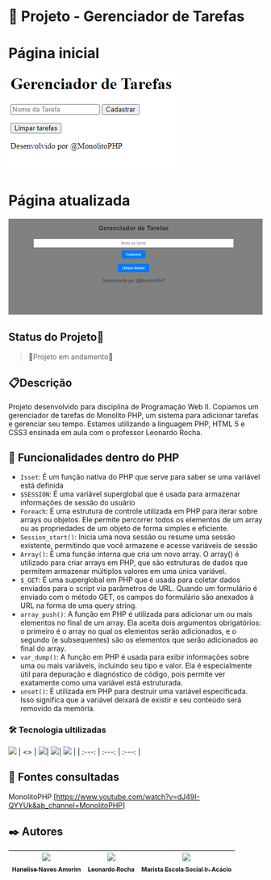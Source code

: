 
# 🚀 Projeto - Gerenciador de Tarefas

# Página inicial
![imagem](img1/semCSS.png)

# Página atualizada
![imagem](img1/imgatualizada.png)

## Status do Projeto🚧
> 🚧Projeto em andamento🚧

## 📋Descrição
Projeto desenvolvido para disciplina de Programação Web II. Copiamos um gerenciador de tarefas do Monolito PHP, um sistema para adicionar tarefas e gerenciar seu tempo. Estamos utilizando a linguagem PHP, HTML 5 e CSS3 ensinada em aula com o professor Leonardo Rocha.

## 🔧 Funcionalidades dentro do PHP
- `Isset`: É um função nativa do PHP que serve para saber se uma variável está definida
- `$SESSION`: É uma variável superglobal que é usada para armazenar informações de sessão do usuário
- `Foreach`: É uma estrutura de controle utilizada em PHP para iterar sobre arrays ou objetos. Ele permite percorrer todos os elementos de um array ou as propriedades de um objeto de forma simples e eficiente.
- `Session_start()`: Inicia uma nova sessão ou resume uma sessão existente, permitindo que você armazene e acesse variáveis de sessão
- `Array()`: É uma função interna que cria um novo array. O array() é utilizado para criar arrays em PHP, que são estruturas de dados que permitem armazenar múltiplos valores em uma única variável.
- `$_GET`: É uma superglobal em PHP que é usada para coletar dados enviados para o script via parâmetros de URL. Quando um formulário é enviado com o método GET, os campos do formulário são anexados à URL na forma de uma query string.
- `array_push()`: A função em PHP é utilizada para adicionar um ou mais elementos no final de um array. Ela aceita dois argumentos obrigatórios: o primeiro é o array no qual os elementos serão adicionados, e o segundo (e subsequentes) são os elementos que serão adicionados ao final do array.
- `var_dump()`: A função em PHP é usada para exibir informações sobre uma ou mais variáveis, incluindo seu tipo e valor. Ela é especialmente útil para depuração e diagnóstico de código, pois permite ver exatamente como uma variável está estruturada.
- `unset()`: É utilizada em PHP para destruir uma variável especificada. Isso significa que a variável deixará de existir e seu conteúdo será removido da memória.

### 🛠️ Tecnologia ultilizadas
<img src="https://cdn.jsdelivr.net/gh/devicons/devicon/icons/github/github-original-wordmark.svg" width=50  /> |  <> |  <img src="https://cdn.jsdelivr.net/gh/devicons/devicon/icons/html5/html5-original-wordmark.svg" width=50  />| <img src="https://icons8.com.br/icon/21278/css3" width=50/>| <img src="https://icons8.com.br/icon/fAMVO_fuoOuC/php-logo"  width=50/> |
| :---: | :---: | :---: | 

## 📄 Fontes consultadas
MonolitoPHP [https://www.youtube.com/watch?v=dJ49I-QYYUk&ab_channel=MonolitoPHP]

## ✒️ Autores
| [<img loading="lazy" src="https://avatars.githubusercontent.com/u/105460028?v=4" width=115><br><sub>Hanelise Naves Amorim</sub>](https://github.com/hiseamorim) |  [<img loading="lazy" src="https://avatars.githubusercontent.com/u/86802310?v=4" width=115><br><sub>Leonardo Rocha</sub>](https://github.com/LeonardoRochaMarista) |  [<img loading="lazy" src="https://avatars.githubusercontent.com/u/86796647?s=200&v=4" width=115><br><sub>Marista Escola Social Ir. Acácio</sub>](https://github.com/MaristaIrAcacio) |
| :---: | :---: | :---: |